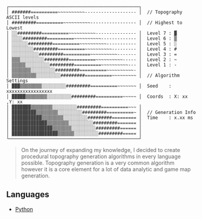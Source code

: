 ```ascii
┌────────────────────────────────────────────────┐
│ #######==========~~~~~~~~~~------------------- │  // Topography ASCII levels
│ #########==========~~~~~~~~~~----------------- │  // Highest to Lowest
│ ░░#########==========~~~~~~~~~~--------------- │  Level 7 : ▓
│ ░░░░#########==========~~~~~~~~~~------------- │  Level 6 : ▒
│ ░░░░░░#########==========~~~~~~~~~~----------- │  Level 5 : ░
│ ░░░░░░░░#########==========~~~~~~~~~~--------- │  Level 4 : #
│ ░░░░░░░░░░#########==========~~~~~~~~~~------- │  Level 3 : =
│ ▒▒▒░░░░░░░░░#########==========~~~~~~~~~~----- │  Level 2 : ~
│ ▒▒▒▒▒░░░░░░░░░#########==========~~~~~~~~~~--- │  Level 1 : -
│ ▒▒▒▒▒▒▒░░░░░░░░░#########==========~~~~~~~~~~- │
│ ▒▒▒▒▒▒▒▒▒░░░░░░░░░#########==========~~~~~~~~~ │  // Algorithm Settings
│ ▓▓▓▒▒▒▒▒▒▒▒░░░░░░░░░#########==========~~~~~~~ │  Seed    : xxxxxxxxxxxxxxxxx
│ ▓▓▓▓▓▒▒▒▒▒▒▒▒░░░░░░░░░#########==========~~~~~ │  Coords  : X: xx ,Y: xx
│ ▓▓▓▓▓▓▓▒▒▒▒▒▒▒▒░░░░░░░░░#########==========~~~ │ 
│ ▓▓▓▓▓▓▓▓▓▒▒▒▒▒▒▒▒░░░░░░░░░#########==========~ │  // Generation Info
│ ▓▓▓▓▓▓▓▓▓▓▓▒▒▒▒▒▒▒▒░░░░░░░░░#########========= │  Time    : x.xx ms
│ ▓▓▓▓▓▓▓▓▓▓▓▓▓▒▒▒▒▒▒▒▒░░░░░░░░░#########======= │
│ ▓▓▓▓▓▓▓▓▓▓▓▓▓▓▓▒▒▒▒▒▒▒░░░░░░░░░#########====== │
│ ▓▓▓▓▓▓▓▓▓▓▓▓▓▓▓▓▓▒▒▒▒▒▒░░░░░░░░░#########===== │
└────────────────────────────────────────────────┘
```

> On the journey of expanding my knowledge, I decided to create procedural topography generation algorithms in every language possible. Topography generation is a very common algorithm however it is a core element for a lot of data analytic and game map generation.



## Languages
- [Python](https://github.com/NotReeceHarris/TopographyAlgorithms/tree/main/src/Python)

